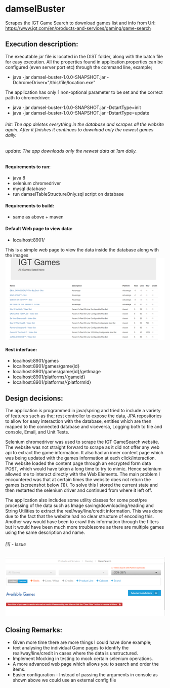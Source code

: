# damselBuster
Scrapes the IGT Game Search to download games list and info from Url: https://www.igt.com/en/products-and-services/gaming/game-search

## Execution description:
The executable jar file is located in the DIST folder, along with the batch file for easy execution.
All the properties found in application.properties can be configured (even server port etc) through the command line,
example;
* java -jar damsel-buster-1.0.0-SNAPSHOT.jar -DchromeDriver="/this/file/location.exe" 

The application has only 1 non-optional parameter to be set and the correct path to chromedriver:
* java -jar damsel-buster-1.0.0-SNAPSHOT.jar -DstartType=init
* java -jar damsel-buster-1.0.0-SNAPSHOT.jar -DstartType=update

###### init: The app deletes everything in the database and scrapes all the website again. After it finishes it continues to download only the newest games daily.
###### update: The app downloads only the newest data at 1am daily.

#### Requirements to run:
* java 8
* selenium chromedriver
* mysql database
* run damselTableStructureOnly.sql script on database

#### Requirements to build:
* same as above + maven

#### Default Web page to view data:
* localhost:8901/

This is a simple web page to view the data inside the database along with the images
![alt text](https://raw.githubusercontent.com/kryptonmlt/damselBuster/master/readmeImages/webPageExample.png)

#### Rest interface:
* localhost:8901/games
* localhost:8901/games/game{id}
* localhost:8901/games/game{id}/getImage
* localhost:8901/platforms/{gameid}
* localhost:8901/platforms/{platformId}

## Design decisions:
The application is programmed in java/spring and tried to include a variety of features such as the;
rest controller to expose the data, JPA repositories to allow for easy interaction with the database,
entities which are then mapped to the connected database and viceversa, Logging both to file and console, Email, and Unit Tests.
 
Selenium chromedriver was used to scrape the IGT GameSearch website. The website was not straight forward to scrape as it did not offer any web api to extract the game information.
It also had an inner content page which was being updated with the games information at each click/interaction.
The website loaded the content page through an encrypted form data POST, which would have taken a long time to try to mimic. Hence selenium allowed me to interact directly with the Web Elements.
The main problem I encountered was that at certain times the website does not return the games (screenshot below [1]). To solve this I stored the current state and then restarted the selenium driver
and continued from where it left off.
 
The application also includes some utility classes for some post/pre processing of the data such as Image saving/downloading/reading
and String Utilities to extract the reel/way/line/credit information. This was done due to the fact that the website had no clear structure of encoding this.
Another way would have been to crawl this information through the filters but it would have been much more troublesome as there are multiple games using the same description and name. 

###### [1] - Issue
![alt text](https://raw.githubusercontent.com/kryptonmlt/damselBuster/master/readmeImages/pageNotReturningData.png)

## Closing Remarks:
* Given more time there are more things I could have done example;
* text analysing the individual Game pages to identify the real/way/line/credit in cases where the data is unstructured.
* Implement Mocking in testing to mock certain selenium operations. 
* A more advanced web page which allows you to search and order the items.
* Easier configuration - Instead of passing the arguments in console as shown above we could use an external config file 
